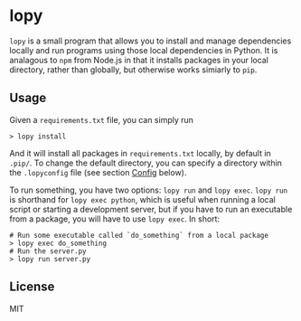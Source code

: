 # lopy

`lopy` is a small program that allows you to install and manage dependencies locally and run programs using those local dependencies in Python. It is analagous to `npm` from Node.js in that it installs packages in your local directory, rather than globally, but otherwise works simiarly to `pip`. 

## Usage

Given a `requirements.txt` file, you can simply run

```
> lopy install
```

And it will install all packages in `requirements.txt` locally, by default in `.pip/`. To change the default directory, you can specify a directory within the `.lopyconfig` file (see section [Config](#config) below).

To run something, you have two options: `lopy run` and `lopy exec`. `lopy run` is shorthand for `lopy exec python`, which is useful when running a local script or starting a development server, but if you have to run an executable from a package, you will have to use `lopy exec`. In short:

```
# Run some executable called `do_something` from a local package
> lopy exec do_something
# Run the server.py
> lopy run server.py
```

## License

MIT
